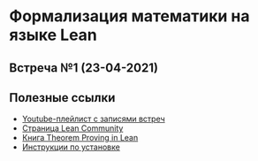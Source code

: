 # Формализация математики на языке Lean

## Встреча №1 (23-04-2021)

## Полезные ссылки

* [Youtube-плейлист с записями встреч](https://www.youtube.com/playlist?list=PLlVmvffm-nlI8F9uiZ62pFyzjLvOkkYLU)
* [Страница Lean Community](https://leanprover-community.github.io/)
* [Книга Theorem Proving in Lean](https://leanprover.github.io/theorem_proving_in_lean/)
* [Инструкции по установке](https://leanprover-community.github.io/get_started.html)
